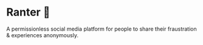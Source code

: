 # Ranter 🌿

A permissionless social media platform for people to share their fraustration & experiences anonymously.
